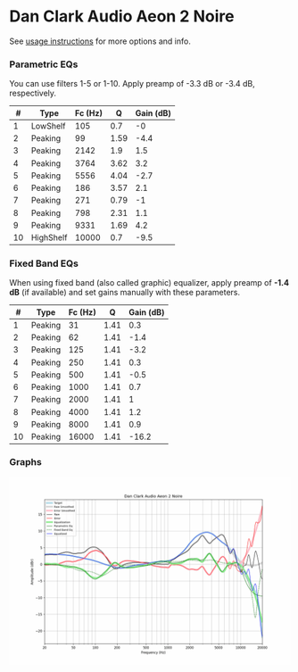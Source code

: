 # Dan Clark Audio Aeon 2 Noire
See [usage instructions](https://github.com/jaakkopasanen/AutoEq#usage) for more options and info.

### Parametric EQs
You can use filters 1-5 or 1-10. Apply preamp of -3.3 dB or -3.4 dB, respectively.

|   # | Type      |   Fc (Hz) |    Q |   Gain (dB) |
|-----|-----------|-----------|------|-------------|
|   1 | LowShelf  |       105 | 0.7  |        -0   |
|   2 | Peaking   |        99 | 1.59 |        -4.4 |
|   3 | Peaking   |      2142 | 1.9  |         1.5 |
|   4 | Peaking   |      3764 | 3.62 |         3.2 |
|   5 | Peaking   |      5556 | 4.04 |        -2.7 |
|   6 | Peaking   |       186 | 3.57 |         2.1 |
|   7 | Peaking   |       271 | 0.79 |        -1   |
|   8 | Peaking   |       798 | 2.31 |         1.1 |
|   9 | Peaking   |      9331 | 1.69 |         4.2 |
|  10 | HighShelf |     10000 | 0.7  |        -9.5 |

### Fixed Band EQs
When using fixed band (also called graphic) equalizer, apply preamp of **-1.4 dB** (if available) and set gains manually with these parameters.

|   # | Type    |   Fc (Hz) |    Q |   Gain (dB) |
|-----|---------|-----------|------|-------------|
|   1 | Peaking |        31 | 1.41 |         0.3 |
|   2 | Peaking |        62 | 1.41 |        -1.4 |
|   3 | Peaking |       125 | 1.41 |        -3.2 |
|   4 | Peaking |       250 | 1.41 |         0.3 |
|   5 | Peaking |       500 | 1.41 |        -0.5 |
|   6 | Peaking |      1000 | 1.41 |         0.7 |
|   7 | Peaking |      2000 | 1.41 |         1   |
|   8 | Peaking |      4000 | 1.41 |         1.2 |
|   9 | Peaking |      8000 | 1.41 |         0.9 |
|  10 | Peaking |     16000 | 1.41 |       -16.2 |

### Graphs
![](./Dan%20Clark%20Audio%20Aeon%202%20Noire.png)
